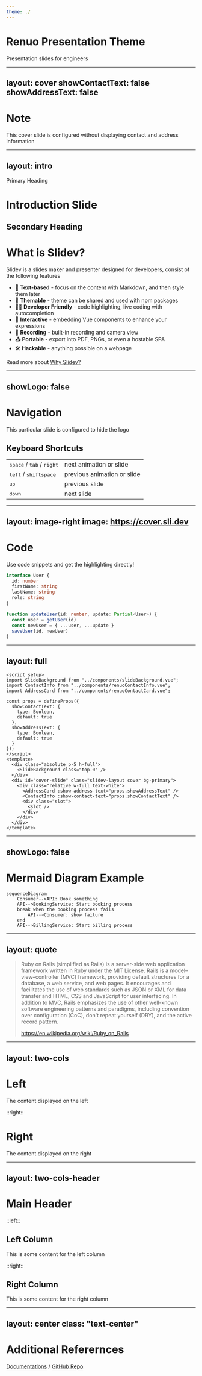 ```yaml
---
theme: ./
---
```


# Renuo Presentation Theme

Presentation slides for engineers

---
layout: cover
showContactText: false
showAddressText: false
---

# Note

This cover slide is configured without displaying contact and address information

---
layout: intro
---

Primary Heading
# Introduction Slide
Secondary Heading
---


# What is Slidev?

Slidev is a slides maker and presenter designed for developers, consist of the following features

- 📝 **Text-based** - focus on the content with Markdown, and then style them later
- 🎨 **Themable** - theme can be shared and used with npm packages
- 🧑‍💻 **Developer Friendly** - code highlighting, live coding with autocompletion
- 🤹 **Interactive** - embedding Vue components to enhance your expressions
- 🎥 **Recording** - built-in recording and camera view
- 📤 **Portable** - export into PDF, PNGs, or even a hostable SPA
- 🛠 **Hackable** - anything possible on a webpage

Read more about [Why Slidev?](https://sli.dev/guide/why)

---
showLogo: false
---

# Navigation

This particular slide is configured to hide the logo

## Keyboard Shortcuts

|     |     |
| --- | --- |
| <kbd>space</kbd> / <kbd>tab</kbd> / <kbd>right</kbd> | next animation or slide |
| <kbd>left</kbd>  / <kbd>shift</kbd><kbd>space</kbd> | previous animation or slide |
| <kbd>up</kbd> | previous slide |
| <kbd>down</kbd> | next slide |

---
layout: image-right
image: https://cover.sli.dev
---

# Code

Use code snippets and get the highlighting directly!

```ts
interface User {
  id: number
  firstName: string
  lastName: string
  role: string
}

function updateUser(id: number, update: Partial<User>) {
  const user = getUser(id)
  const newUser = { ...user, ...update }
  saveUser(id, newUser)
}
```

---
layout: full
---

```vue
<script setup>
import SlideBackground from "../components/slideBackground.vue";
import ContactInfo from "../components/renuoContactInfo.vue";
import AddressCard from "../components/renuoContactCard.vue";

const props = defineProps({
  showContactText: {
    type: Boolean,
    default: true
  },
  showAddressText: {
    type: Boolean,
    default: true
  }
});
</script>
<template>
  <div class="absolute p-5 h-full">
    <SlideBackground class="top-0" />
  </div>
  <div id="cover-slide" class="slidev-layout cover bg-primary">
    <div class="relative w-full text-white">
      <AddressCard :show-address-text="props.showAddressText" />
      <ContactInfo :show-contact-text="props.showContactText" />
      <div class="slot">
        <slot />
      </div>
    </div>
  </div>
</template>
```

---
showLogo: false
---

# Mermaid Diagram Example

```mermaid
sequenceDiagram
    Consumer-->API: Book something
    API-->BookingService: Start booking process
    break when the booking process fails
        API-->Consumer: show failure
    end
    API-->BillingService: Start billing process
```

---
layout: quote
---

> Ruby on Rails (simplified as Rails) is a server-side web application framework written in Ruby under the MIT License. Rails is a model–view–controller (MVC) framework, providing default structures for a database, a web service, and web pages. It encourages and facilitates the use of web standards such as JSON or XML for data transfer and HTML, CSS and JavaScript for user interfacing. In addition to MVC, Rails emphasizes the use of other well-known software engineering patterns and paradigms, including convention over configuration (CoC), don't repeat yourself (DRY), and the active record pattern.
>
> https://en.wikipedia.org/wiki/Ruby_on_Rails

---
layout: two-cols
---

# Left

The content displayed on the left

::right::

# Right

The content displayed on the right

---
layout: two-cols-header
---

# Main Header

::left::

## Left Column
This is some content for the left column

::right::

## Right Column
This is some content for the right column

---
layout: center
class: "text-center"
---

# Additional Referernces

[Documentations](https://sli.dev) / [GitHub Repo](https://github.com/renuo/renuo-slidev-theme)
